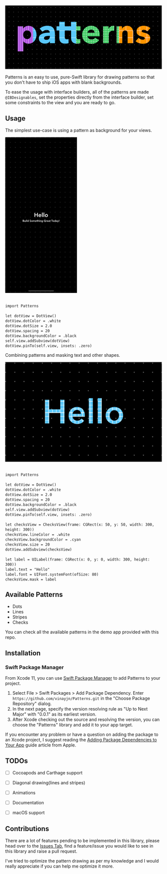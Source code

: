 ![Patterns](./extras/patterns.png)


Patterns is an easy to use, pure-Swift library for drawing patterns so that you don't have to ship iOS apps with blank backgrounds. 

To ease the usage with interface builders, all of the patterns are made `@IBDesignables`, set the properties directly from the interface builder, set some constraints to the view and you are ready to go.


## Usage

The simplest use-case is using a pattern as background for your views. 


![Dots](./extras/dots.png)

```

import Patterns

let dotView = DotView()
dotView.dotColor = .white
dotView.dotSize = 2.0
dotView.spacing = 20
dotView.backgroundColor = .black
self.view.addSubview(dotView)
dotView.pinTo(self.view, insets: .zero)

```

Combining patterns and masking text and other shapes.

![Masks](./extras/mask.png)

```

import Patterns

let dotView = DotView()
dotView.dotColor = .white
dotView.dotSize = 2.0
dotView.spacing = 20
dotView.backgroundColor = .black
self.view.addSubview(dotView)
dotView.pinTo(self.view, insets: .zero)

let checksView = ChecksView(frame: CGRect(x: 50, y: 50, width: 300, height: 300))
checksView.lineColor = .white
checksView.backgroundColor = .cyan
checksView.size = 20
dotView.addSubview(checksView)

let label = UILabel(frame: CGRect(x: 0, y: 0, width: 300, height: 300))
label.text = "Hello"
label.font = UIFont.systemFont(ofSize: 80)
checksView.mask = label

```

## Available Patterns

- Dots
- Lines
- Stripes
- Checks

You can check all the available patterns in the demo app provided with this repo.

## Installation

### Swift Package Manager

From Xcode 11, you can use [Swift Package Manager](https://swift.org/package-manager/) to add Patterns to your project.

1. Select File > Swift Packages > Add Package Dependency. Enter `https://github.com/vinayjn/Patterns.git` in the "Choose Package Repository" dialog.
2. In the next page, specify the version resolving rule as "Up to Next Major" with "0.0.1" as its earliest version.
3. After Xcode checking out the source and resolving the version, you can choose the "Patterns" library and add it to your app target.

If you encounter any problem or have a question on adding the package to an Xcode project, I suggest reading the [Adding Package Dependencies to Your App](https://developer.apple.com/documentation/xcode/adding_package_dependencies_to_your_app) guide article from Apple.


## TODOs

- [ ] Cocoapods and Carthage support
- [ ] Diagonal drawing(lines and stripes)
- [ ] Animations
- [ ] Documentation
- [ ] macOS support


## Contributions

There are a lot of features pending to be implemented in this library, please head over to the [Issues Tab](https://github.com/vinayjn/Patterns/issues), find a feature/issue you would like to see in this library and raise a pull request.

I've tried to optimize the pattern drawing as per my knowledge and I would really appreciate if you can help me optimize it more.
